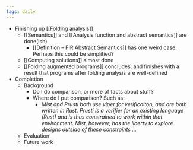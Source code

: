 ```yaml
---
tags: daily
---
```


- Finishing up [[Folding analysis]]
  - [[Semantics]] and [[Analysis function and abstract semantics]] are done(ish)
    - [[Definition – FIR Abstract Semantics]] has one weird case. Perhaps this could be simplified?
  - [[Computing solutions]] almost done
  - [[Folding augmented programs]] concludes, and finishes with a result that programs after folding analysis are well-defined 
- Completion
  - Background
    - Do I do comparison, or more of facts about stuff?
    - Where do I put comparison? Such as:
      - _Mist and Prusti both use viper for verificaiton, and are both written in Rust. Prusti is a verifier for an existing language (Rust) and is thus constrained to work within that environment. Mist, however, has the liberty to explore designs outside of these constraints ..._
  - Evaluation
  - Future work
